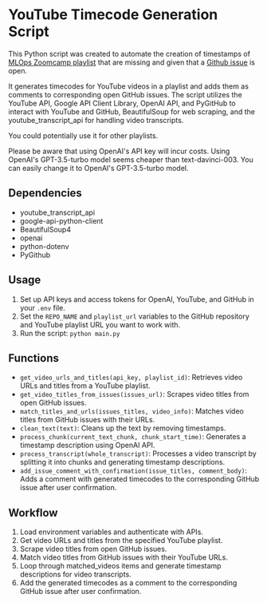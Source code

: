 # YouTube Timecode Generation Script

This Python script was created to automate the creation of timestamps of [MLOps Zoomcamp playlist](
https://www.youtube.com/playlist?list=PL3MmuxUbc_hIUISrluw_A7wDSmfOhErJK) that are missing and given that a [Github issue](https://github.com/DataTalksClub/mlops-zoomcamp/issues?q=is%3Aopen+is%3Aissue) is open. 

It generates timecodes for YouTube videos in a playlist and adds them as comments to corresponding open GitHub issues. The script utilizes the YouTube API, Google API Client Library, OpenAI API, and PyGitHub to interact with YouTube and GitHub, BeautifulSoup for web scraping, and the youtube_transcript_api for handling video transcripts.

You could potentially use it for other playlists.

Please be aware that using OpenAI's API key will incur costs. Using OpenAI's GPT-3.5-turbo model seems cheaper than text-davinci-003. You can easily change it to OpenAI's GPT-3.5-turbo model.


## Dependencies

- youtube_transcript_api
- google-api-python-client
- BeautifulSoup4
- openai
- python-dotenv
- PyGithub

## Usage

1. Set up API keys and access tokens for OpenAI, YouTube, and GitHub in your `.env` file.
2. Set the `REPO_NAME` and `playlist_url` variables to the GitHub repository and YouTube playlist URL you want to work with.
3. Run the script: `python main.py`

## Functions

- `get_video_urls_and_titles(api_key, playlist_id)`: Retrieves video URLs and titles from a YouTube playlist.
- `get_video_titles_from_issues(issues_url)`: Scrapes video titles from open GitHub issues.
- `match_titles_and_urls(issues_titles, video_info)`: Matches video titles from GitHub issues with their URLs.
- `clean_text(text)`: Cleans up the text by removing timestamps.
- `process_chunk(current_text_chunk, chunk_start_time)`: Generates a timestamp description using OpenAI API.
- `process_transcript(whole_transcript)`: Processes a video transcript by splitting it into chunks and generating timestamp descriptions.
- `add_issue_comment_with_confirmation(issue_titles, comment_body)`: Adds a comment with generated timecodes to the corresponding GitHub issue after user confirmation.

## Workflow

1. Load environment variables and authenticate with APIs.
2. Get video URLs and titles from the specified YouTube playlist.
3. Scrape video titles from open GitHub issues.
4. Match video titles from GitHub issues with their YouTube URLs.
5. Loop through matched_videos items and generate timestamp descriptions for video transcripts.
6. Add the generated timecodes as a comment to the corresponding GitHub issue after user confirmation.

